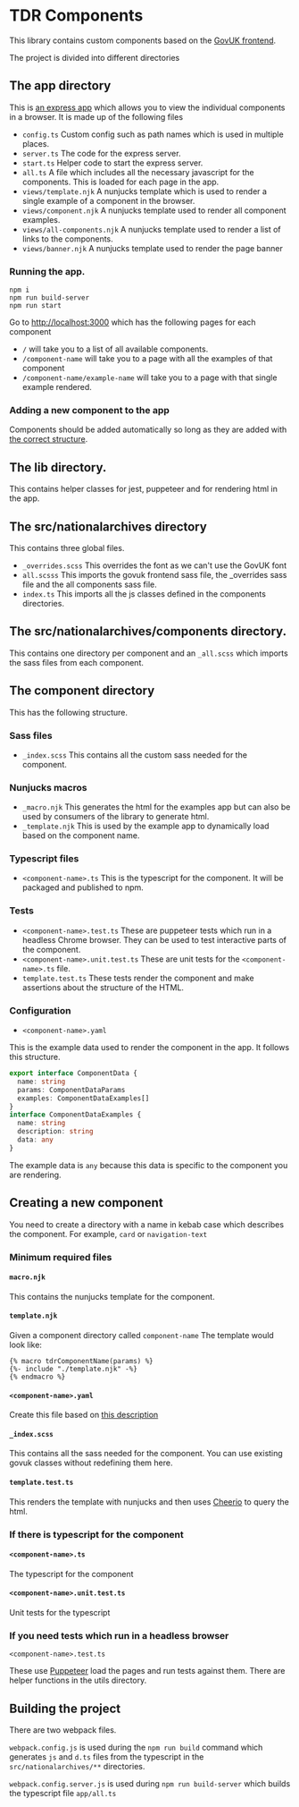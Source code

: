 # TDR Components

This library contains custom components based on the [GovUK frontend](https://design-system.service.gov.uk/).

The project is divided into different directories

## The app directory
This is [an express app](https://expressjs.com/) which allows you to view the individual components in a browser. It is made up of the following files
 
* `config.ts` Custom config such as path names which is used in multiple places.
* `server.ts` The code for the express server. 
* `start.ts`  Helper code to start the express server.
* `all.ts` A file which includes all the necessary javascript for the components. This is loaded for each page in the app.
* `views/template.njk` A nunjucks template which is used to render a single example of a component in the browser.
* `views/component.njk` A nunjucks template used to render all component examples.
* `views/all-components.njk` A nunjucks template used to render a list of links to the components.
* `views/banner.njk` A nunjucks template used to render the page banner

### Running the app.
```shell
npm i
npm run build-server
npm run start
```
Go to [http://localhost:3000](http://localhost:3000) which has the following pages for each component
* `/` will take you to a list of all available components.
* `/component-name` will take you to a page with all the examples of that component
* `/component-name/example-name` will take you to a page with that single example rendered.

### Adding a new component to the app
Components should be added automatically so long as they are added with [the correct structure](#the-component-directory).

## The lib directory.
This contains helper classes for jest, puppeteer and for rendering html in the app.

## The src/nationalarchives directory
This contains three global files.
* `_overrides.scss` This overrides the font as we can't use the GovUK font
* `all.scsss` This imports the govuk frontend sass file, the _overrides sass file and the all components sass file.
* `index.ts` This imports all the js classes defined in the components directories.

## The src/nationalarchives/components directory.
This contains one directory per component and an `_all.scss` which imports the sass files from each component.

## The component directory
This has the following structure.

### Sass files
* `_index.scss` This contains all the custom sass needed for the component.

### Nunjucks macros
* `_macro.njk` This generates the html for the examples app but can also be used by consumers of the library to generate html.
* `_template.njk` This is used by the example app to dynamically load based on the component name.

### Typescript files
* `<component-name>.ts` This is the typescript for the component. It will be packaged and published to npm.

### Tests
* `<component-name>.test.ts` These are puppeteer tests which run in a headless Chrome browser.
They can be used to test interactive parts of the component.
* `<component-name>.unit.test.ts` These are unit tests for the `<component-name>.ts` file.
* `template.test.ts` These tests render the component and make assertions about the structure of the HTML.

### Configuration
* `<component-name>.yaml` 

This is the example data used to render the component in the app. It follows this structure.
```typescript
export interface ComponentData {
  name: string
  params: ComponentDataParams
  examples: ComponentDataExamples[]
}
interface ComponentDataExamples {
  name: string
  description: string
  data: any
}
```
The example data is `any` because this data is specific to the component you are rendering.

## Creating a new component
You need to create a directory with a name in kebab case which describes the component. For example, `card` or `navigation-text`

### Minimum required files
#### `macro.njk`
This contains the nunjucks template for the component. 

#### `template.njk`
Given a component directory called `component-name` The template would look like:
```text
{% macro tdrComponentName(params) %}
{%- include "./template.njk" -%}
{% endmacro %}
```
#### `<component-name>.yaml`
Create this file based on [this description](#configuration)

#### `_index.scss`
This contains all the sass needed for the component. You can use existing govuk classes without redefining them here. 

#### `template.test.ts`
This renders the template with nunjucks and then uses [Cheerio](https://cheerio.js.org/) to query the html.

### If there is typescript for the component
#### `<component-name>.ts` 
The typescript for the component
#### `<component-name>.unit.test.ts`
Unit tests for the typescript

### If you need tests which run in a headless browser
`<component-name>.test.ts`

These use [Puppeteer](https://pptr.dev/) load the pages and run tests against them. There are helper functions in the utils directory.

## Building the project
There are two webpack files. 

`webpack.config.js` is used during the `npm run build` command which generates `js` and `d.ts` files from the typescript in the `src/nationalarchives/**` directories.

`webpack.config.server.js` is used during `npm run build-server` which builds the typescript file `app/all.ts`
